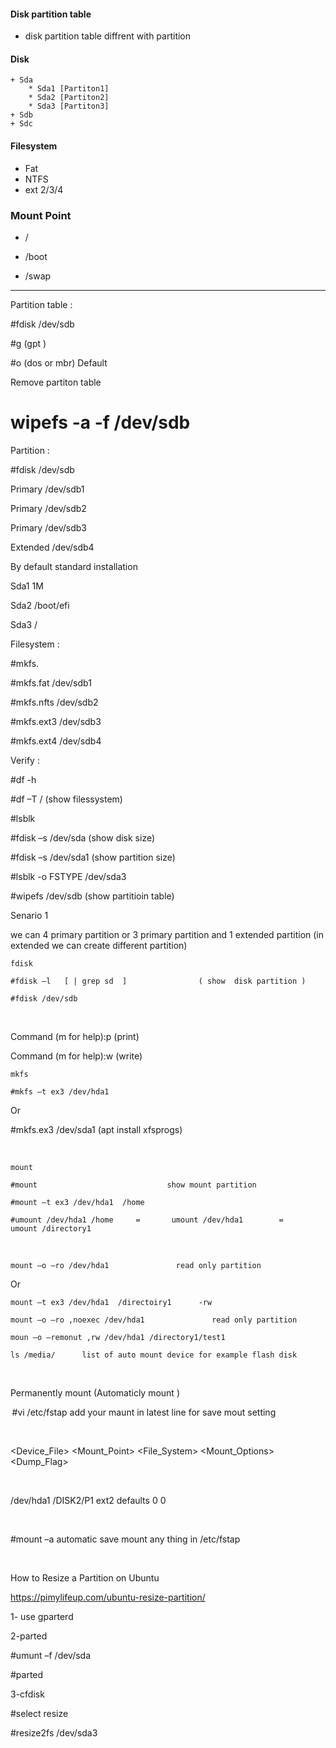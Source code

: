   
#### Disk partition table 
- disk partition table diffrent with partition 

#### Disk 
    + Sda
        * Sda1 [Partiton1] 
        * Sda2 [Partiton2] 
        * Sda3 [Partiton3] 
    + Sdb 
    + Sdc 


#### Filesystem  
- Fat
- NTFS
- ext 2/3/4

### Mount Point 

- / 

- /boot 

- /swap 

---------------------------------------------------------------------------------------------------------------------------------------------------------------- 

Partition table : 

#fdisk /dev/sdb 

#g  (gpt ) 

#o  (dos or mbr)    Default 

Remove partiton table 

# wipefs -a -f /dev/sdb 

 

Partition : 

#fdisk  /dev/sdb 

Primary /dev/sdb1 

Primary /dev/sdb2 

Primary /dev/sdb3 

Extended /dev/sdb4 

 

By default standard installation 

Sda1         1M 

Sda2          /boot/efi 

Sda3          / 

 

Filesystem : 

#mkfs. 

#mkfs.fat  /dev/sdb1 

#mkfs.nfts /dev/sdb2 

#mkfs.ext3 /dev/sdb3 

#mkfs.ext4 /dev/sdb4 

 

Verify : 

#df  -h 

#df –T  /    (show filessystem) 

#lsblk 

#fdisk –s  /dev/sda  (show disk size) 

#fdisk –s /dev/sda1  (show partition size) 

#lsblk -o FSTYPE /dev/sda3 

#wipefs /dev/sdb   (show partitioin table) 

 

 

 

Senario 1 

we can 4 primary partition or 3 primary partition and 1 extended partition (in extended we can create different partition) 

    fdisk  

    #fdisk –l   [ | grep sd  ]                ( show  disk partition ) 

    #fdisk /dev/sdb 

  

Command (m for help):p            (print) 

Command (m for help):w           (write) 

 

    mkfs 

    #mkfs –t ex3 /dev/hda1  

Or  

#mkfs.ex3  /dev/sda1         (apt install xfsprogs) 

  

    mount 

    #mount                             show mount partition  

    #mount –t ex3 /dev/hda1  /home      

    #umount /dev/hda1 /home     =       umount /dev/hda1        =        umount /directory1 

  

    mount –o –ro /dev/hda1               read only partition 

 Or 

    mount –t ex3 /dev/hda1  /directoiry1      -rw 

    mount –o –ro ,noexec /dev/hda1               read only partition 

    moun –o –remonut ,rw /dev/hda1 /directory1/test1 

    ls /media/      list of auto mount device for example flash disk 

  

Permanently mount        (Automaticly  mount )  

 #vi /etc/fstap            add your maunt in latest line for save mout setting 

  

<Device_File>     <Mount_Point>     <File_System>   <Mount_Options>  <Dump_Flag>  <FSCK> 

  

/dev/hda1                   /DISK2/P1                    ext2             defaults                             0                 0 

  

#mount –a      automatic save mount any thing in /etc/fstap 

  

  

 

 

How to Resize a Partition on Ubuntu 

https://pimylifeup.com/ubuntu-resize-partition/ 

1- use gparterd 

2-parted 

#umunt –f /dev/sda 

#parted 

 

3-cfdisk 

#select resize 

#resize2fs  /dev/sda3 

 

 

 

 
